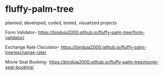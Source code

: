 # fluffy-palm-tree
planned, developed, coded, tested, visualized projects 

Form Validator- https://binduja2000.github.io/fluffy-palm-tree/form-validator/

Exchange Rate Claculator- https://binduja2000.github.io/fluffy-palm-tree/exchange-rate/

Movie Seat Booking- https://binduja2000.github.io/fluffy-palm-tree/movie-seat-booking/



